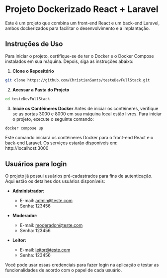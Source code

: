 # Projeto Dockerizado React + Laravel

Este é um projeto que combina um front-end React e um back-end Laravel, ambos dockerizados para facilitar o desenvolvimento e a implantação.

## Instruções de Uso

Para iniciar o projeto, certifique-se de ter o Docker e o Docker Compose instalados em sua máquina. Depois, siga as instruções abaixo:

1. **Clone o Repositório**
```bash
git clone https://github.com/ChristianSants/testeDevFullStack.git
```

2. **Acessar a Pasta do Projeto**
```bash
cd testeDevFullStack
```

3. **Inicie os Contêineres Docker**
Antes de iniciar os contêineres, verifique se as portas 3000 e 8000 em sua máquina local estão livres. Para iniciar o projeto, execute o seguinte comando:
```bash
docker compose up
```

Este comando iniciará os contêineres Docker para o front-end React e o back-end Laravel. Os serviços estarão disponíveis em: http://localhost:3000

## Usuários para login
O projeto já possui usuários pré-cadastrados para fins de autenticação. Aqui estão os detalhes dos usuários disponíveis:

- **Administrador:**
    - E-mail: admin@teste.com
    - Senha: 123456

- **Moderador:**
    - E-mail: moderador@teste.com
    - Senha: 123456

- **Leitor:**
    - E-mail: leitor@teste.com
    - Senha: 123456

Você pode usar essas credenciais para fazer login na aplicação e testar as funcionalidades de acordo com o papel de cada usuário.
